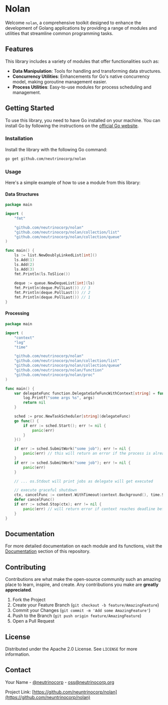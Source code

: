# Nolan

Welcome `nolan`, a comprehensive toolkit designed to enhance the development of Golang applications by providing a range of modules and utilities that streamline common programming tasks.

## Features

This library includes a variety of modules that offer functionalities such as:

- **Data Manipulation**: Tools for handling and transforming data structures.
- **Concurrency Utilities**: Enhancements for Go's native concurrency model, making goroutine management easier.
- **Process Utilities**: Easy-to-use modules for process scheduling and management.

## Getting Started

To use this library, you need to have Go installed on your machine. You can install Go by following the instructions on the [official Go website](https://golang.org/dl/).

### Installation

Install the library with the following Go command:

```bash
go get github.com/neutrinocorp/nolan
```

### Usage

Here's a simple example of how to use a module from this library:

#### Data Structures

```go
package main

import (
	"fmt"

	"github.com/neutrinocorp/nolan"
	"github.com/neutrinocorp/nolan/collection/list"
	"github.com/neutrinocorp/nolan/collection/queue"
)

func main() {
	ls := list.NewDoublyLinkedList[int]()
	ls.Add(1)
	ls.Add(2)
	ls.Add(3)
	fmt.Println(ls.ToSlice())
	
	deque := queue.NewDequeList[int](ls)
	fmt.Println(deque.PollLast()) // 3
	fmt.Println(deque.PollLast()) // 2
	fmt.Println(deque.PollLast()) // 1
}
```

#### Processing

```go
package main

import (
	"context"
	"log"
	"time"

	"github.com/neutrinocorp/nolan"
	"github.com/neutrinocorp/nolan/collection/list"
	"github.com/neutrinocorp/nolan/collection/queue"
	"github.com/neutrinocorp/nolan/function"
	"github.com/neutrinocorp/nolan/proc"
)

func main() {
	var delegateFunc function.DelegateSafeFuncWithContext[string] = func(ctx context.Context, args string) error {
		log.Printf("some args %s", args)
		return nil
	}

	sched := proc.NewTaskScheduler[string](delegateFunc)
	go func() {
		if err := sched.Start(); err != nil {
			panic(err)
		}
	}()

	if err := sched.SubmitWork("some job"); err != nil {
		panic(err) // this will return an error if the process is already closed
	}
	if err := sched.SubmitWork("some job"); err != nil {
		panic(err)
	}

	// ... os.Stdout will print jobs as delegate will get executed

	// execute graceful shutdown
	ctx, cancelFunc := context.WithTimeout(context.Background(), time.Second * 30)
	defer cancelFunc()
	if err := sched.Stop(ctx); err != nil {
		panic(err) // will return error if context reaches deadline before actual process termination (i.e., interrupted)
    }
}
```

## Documentation

For more detailed documentation on each module and its functions, visit the [Documentation](https://github.com/neutrinocorp/nolan/wiki) section of this repository.

## Contributing

Contributions are what make the open-source community such an amazing place to learn, inspire, and create. Any contributions you make are **greatly appreciated**.

1. Fork the Project
2. Create your Feature Branch (`git checkout -b feature/AmazingFeature`)
3. Commit your Changes (`git commit -m 'Add some AmazingFeature'`)
4. Push to the Branch (`git push origin feature/AmazingFeature`)
5. Open a Pull Request

## License

Distributed under the Apache 2.0 License. See `LICENSE` for more information.

## Contact

Your Name - [@neutrinocorp](https://twitter.com/neuntrinocorp) - oss@neutrinocorp.org

Project Link: [https://github.com/neuntrinocorp/nolan](https://github.com/neuntrinocorp/nolan)
